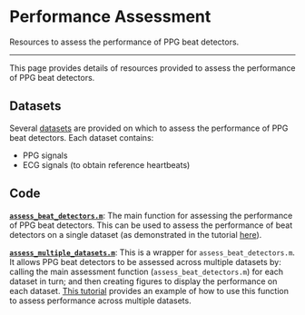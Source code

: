 # Performance Assessment

Resources to assess the performance of PPG beat detectors.

---

This page provides details of resources provided to assess the performance of PPG beat detectors.

## Datasets

Several [datasets](/datasets/summary) are provided on which to assess the performance of PPG beat detectors. Each dataset contains:

- PPG signals
- ECG signals (to obtain reference heartbeats)

## Code

**[`assess_beat_detectors.m`](/functions/assess_beat_detectors/)**: The main function for assessing the performance of PPG beat detectors. This can be used to assess the performance of beat detectors on a single dataset (as demonstrated in the tutorial [here](/tutorials/performance_assessment/)).

**[`assess_multiple_datasets.m`](/functions/assess_multiple_datasets/)**: This is a wrapper for `assess_beat_detectors.m`. It allows PPG beat detectors to be assessed across multiple datasets by: calling the main assessment function (`assess_beat_detectors.m`) for each dataset in turn; and then creating figures to display the performance on each dataset. [This tutorial](/tutorials/performance_assessment/) provides an example of how to use this function to assess performance across multiple datasets.